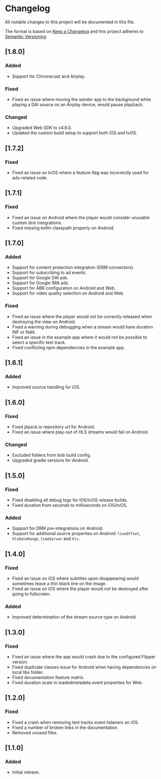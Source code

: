 # Changelog

All notable changes to this project will be documented in this file.

The format is based on [Keep a Changelog](http://keepachangelog.com/en/1.0.0/)
and this project adheres to [Semantic Versioning](http://semver.org/spec/v2.0.0.html).

## [1.8.0]

### Added

- Support for Chromecast and Airplay.

### Fixed

- Fixed an issue where moving the sender app to the background while playing a DAI source on an Airplay device, would pause playback.

### Changed

- Upgraded Web SDK to v4.6.0.
- Updated the custom build setup to support both iOS and tvOS.

## [1.7.2]

### Fixed

- Fixed an issue on tvOS where a feature flag was incorrectly used for ads-related code.

## [1.7.1]

### Fixed

- Fixed an issue on Android where the player would consider unusable custom drm integrations.
- Fixed missing kotlin classpath property on Android.

## [1.7.0]

### Added

- Support for content protection integration (DRM connectors).
- Support for subscribing to ad events.
- Support for Google DAI ads.
- Support for Google IMA ads.
- Support for ABR configuration on Android and Web.
- Support for video quality selection on Android and Web.

### Fixed

- Fixed an issue where the player would not be correctly released when destroying the view on Android.
- Fixed a warning during debugging when a stream would have duration INF or NaN.
- Fixed an issue in the example app where it would not be possible to select a specific text track.
- Fixed conflicting npm dependencies in the example app.

## [1.6.1]

### Added

- Improved source handling for iOS.

## [1.6.0]

### Fixed

- Fixed jitpack.io repository url for Android.
- Fixed an issue where play-out of HLS streams would fail on Android.

### Changed

- Excluded folders from bob build config.
- Upgraded gradle versions for Android.

## [1.5.0]

### Fixed

- Fixed disabling all debug logs for iOS/tvOS release builds.
- Fixed duration from seconds to milliseconds on iOS/tvOS.

### Added

- Support for DRM pre-integrations on Android.
- Support for additional source properties on Android: `liveOffset`, `hlsDateRange`, `timeServer` and `hls`.

## [1.4.0]

### Fixed

- Fixed an issue on iOS where subtitles upon disappearing would sometimes leave a thin black line on the image.
- Fixed an issue on iOS where the player would not be destroyed after going to fullscreen.

### Added

- Improved determination of the stream source type on Android.

## [1.3.0]

### Fixed

- Fixed an issue where the app would crash due to the configured Flipper version.
- Fixed duplicate classes issue for Android when having dependencies on local libs folder.
- Fixed documentation feature matrix.
- Fixed duration scale in loadedmetadata event properties for Web.

## [1.2.0]

### Fixed

- Fixed a crash when removing text tracks event listeners on iOS.
- Fixed a number of broken links in the documentation.
- Removed unused files.

## [1.1.0]

### Added

- Initial release.
